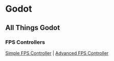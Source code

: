 # Godot
## All Things Godot

### FPS Controllers
[Simple FPS Controller](https://github.com/EatSleepCode-Repeat/Godot/blob/master/simpleFpsController.gdc) | 
[Advanced FPS Controller](https://github.com/EatSleepCode-Repeat/Godot/blob/master/fpsController.gdc)
